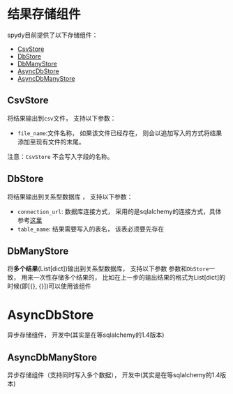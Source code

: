 # 结果存储组件
spydy目前提供了以下存储组件：
 
 - [CsvStore](#csvstore)
 - [DbStore](#dbstore)
 - [DbManyStore](#dbstore)
 - [AsyncDbStore](#asyncdbstore)
 - [AsyncDbManyStore](#asyncdbmanystore)

## CsvStore
将结果输出到`csv`文件， 支持以下参数：
- `file_name`:文件名称， 如果该文件已经存在， 则会以追加写入的方式将结果添加至现有文件的末尾。
  
注意：`CsvStore` 不会写入字段的名称。

## DbStore
将结果输出到关系型数据库 ， 支持以下参数：
- `connection_url`: 数据库连接方式， 采用的是sqlalchemy的连接方式，具体参考[这里](https://docs.sqlalchemy.org/en/13/core/connections.html)
- `table_name`: 结果需要写入的表名， 该表必须要先存在

## DbManyStore
将**多个结果**(List[dict])输出到关系型数据库， 支持以下参数
参数和`DbStore`一致， 用来一次性存储多个结果的， 比如在上一步的输出结果的格式为List[dict]的时候(即[{}, {}])可以使用该组件

# AsyncDbStore
异步存储组件， 开发中(其实是在等sqlalchemy的1.4版本)
## AsyncDbManyStore
异步存储组件（支持同时写入多个数据）， 开发中(其实是在等sqlalchemy的1.4版本)